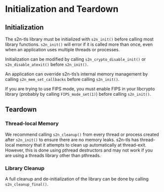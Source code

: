 # Initialization and Teardown

## Initialization
The s2n-tls library must be initialized with `s2n_init()` before calling most library functions. `s2n_init()` will error if it is called more than once, even when an application uses multiple threads or processes.

Initialization can be modified by calling `s2n_crypto_disable_init()` or `s2n_disable_atexit()` before `s2n_init()`.

An application can override s2n-tls’s internal memory management by calling `s2n_mem_set_callbacks` before calling `s2n_init()`.

If you are trying to use FIPS mode, you must enable FIPS in your libcrypto library (probably by calling `FIPS_mode_set(1)`) before calling `s2n_init()`.

## Teardown
### Thread-local Memory
We recommend calling `s2n_cleanup()` from every thread or process created after `s2n_init()` to ensure there are no memory leaks. s2n-tls has thread-local memory that it attempts to clean up automatically at thread-exit. However, this is done using pthread destructors and may not work if you are using a threads library other than pthreads. 

### Library Cleanup
A full cleanup and de-initialization of the library can be done by calling `s2n_cleanup_final()`.
